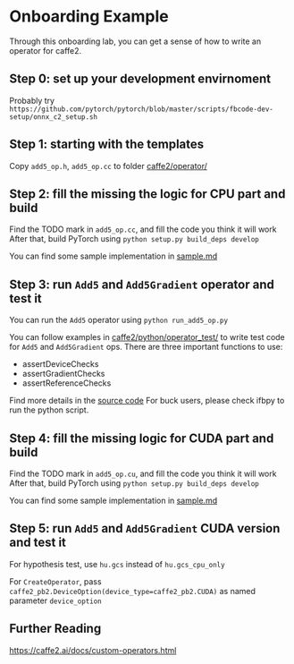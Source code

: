# Onboarding Example

Through this onboarding lab, you can get a sense of how to write
an operator for caffe2.

## Step 0: set up your development envirnoment

Probably try `https://github.com/pytorch/pytorch/blob/master/scripts/fbcode-dev-setup/onnx_c2_setup.sh`

## Step 1: starting with the templates

Copy `add5_op.h`, `add5_op.cc` to folder [caffe2/operator/](https://github.com/pytorch/pytorch/tree/master/caffe2/operators)

## Step 2: fill the missing the logic for CPU part and build

Find the TODO mark in `add5_op.cc`, and fill the code you think it will work
After that, build PyTorch using `python setup.py build_deps develop`

You can find some sample implementation in [sample.md](https://github.com/caffe2/tutorials/tree/master/new_op/sample/sample.md)

## Step 3: run `Add5` and `Add5Gradient` operator and test it

You can run the `Add5` operator using `python run_add5_op.py`

You can follow examples in [caffe2/python/operator_test/](https://github.com/pytorch/pytorch/tree/master/caffe2/operators) to write test
code for `Add5` and `Add5Gradient` ops. There are three important functions to use:
* assertDeviceChecks
* assertGradientChecks
* assertReferenceChecks

Find more details in the [source code](https://github.com/pytorch/pytorch/blob/master/caffe2/python/hypothesis_test_util.py)
For buck users, please check ifbpy to run the python script.

## Step 4: fill the missing logic for CUDA part and build

Find the TODO mark in `add5_op.cu`, and fill the code you think it will work
After that, build PyTorch using `python setup.py build_deps develop`

You can find some sample implementation in [sample.md](https://github.com/caffe2/tutorials/tree/master/new_op/sample/sample.md)

## Step 5: run `Add5` and `Add5Gradient` CUDA version and test it

For hypothesis test, use `hu.gcs` instead of `hu.gcs_cpu_only`

For `CreateOperator`, pass `caffe2_pb2.DeviceOption(device_type=caffe2_pb2.CUDA)` as
named parameter `device_option`


## Further Reading
https://caffe2.ai/docs/custom-operators.html

